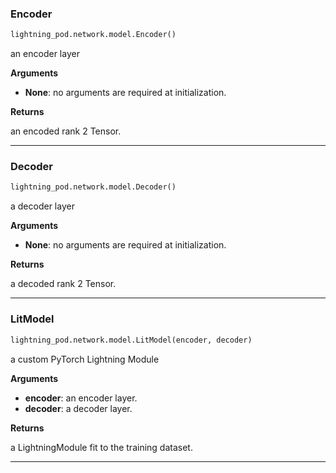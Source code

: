 ### Encoder


```python
lightning_pod.network.model.Encoder()
```


an encoder layer

__Arguments__

- __None__: no arguments are required at initialization.

__Returns__

an encoded rank 2 Tensor.


----

### Decoder


```python
lightning_pod.network.model.Decoder()
```


a decoder layer

__Arguments__

- __None__: no arguments are required at initialization.

__Returns__

a decoded rank 2 Tensor.


----

### LitModel


```python
lightning_pod.network.model.LitModel(encoder, decoder)
```


a custom PyTorch Lightning Module

__Arguments__

- __encoder__: an encoder layer.
- __decoder__: a decoder layer.

__Returns__

a LightningModule fit to the training dataset.


----

